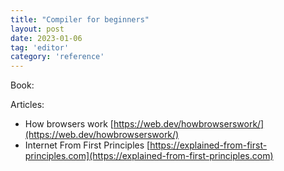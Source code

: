 ```yaml
---
title: "Compiler for beginners"
layout: post
date: 2023-01-06
tag: 'editor'
category: 'reference'
---
```


Book:

Articles:
- How browsers work [https://web.dev/howbrowserswork/](https://web.dev/howbrowserswork/)
- Internet From First Principles [https://explained-from-first-principles.com](https://explained-from-first-principles.com)
